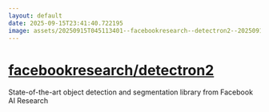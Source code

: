 ```yaml
---
layout: default
date: 2025-09-15T23:41:40.722195
image: assets/20250915T045113401--facebookresearch--detectron2--20250915T045609460--cropped.png
---
```


# [facebookresearch/detectron2](https://github.com/facebookresearch/detectron2)

State-of-the-art object detection and segmentation library from Facebook AI Research
